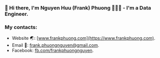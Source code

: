 ### 👋 Hi there, I'm Nguyen Huu (Frank) Phuong 🧑🏻‍💻 - I'm a Data Engineer.

### My contacts:
- Website 🌏: [www.frankphuong.com](https://www.frankphuong.com).
- Email 📮: [frank.phuongnguyen@gmail.com](mailto:frank.phuongnguyen@gmail.com).
- Facebook: [fb.com/frankphuongnguyen](https://facebook.com/frankphuongnguyen).
